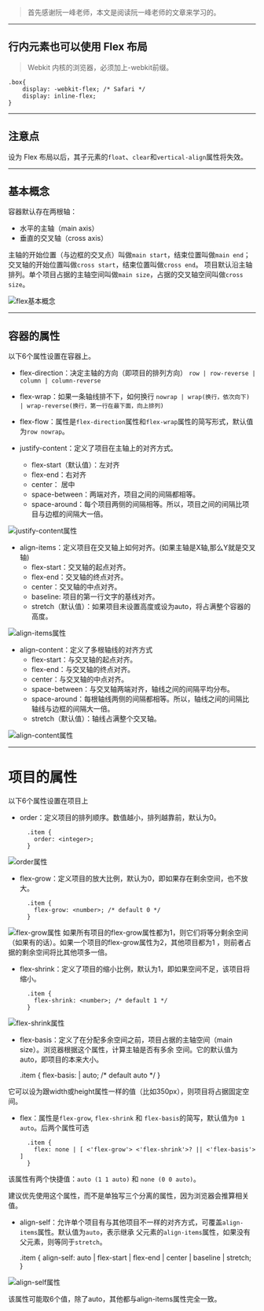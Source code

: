 > 首先感谢阮一峰老师，本文是阅读阮一峰老师的文章来学习的。
- - -

## 行内元素也可以使用 Flex 布局

> Webkit 内核的浏览器，必须加上-webkit前缀。

    .box{
        display: -webkit-flex; /* Safari */
        display: inline-flex;
    }

- - -
## 注意点

设为 Flex 布局以后，其子元素的`float`、`clear`和`vertical-align`属性将失效。

- - -
## 基本概念
容器默认存在两根轴：

- 水平的主轴（main axis）
- 垂直的交叉轴（cross axis）

主轴的开始位置（与边框的交叉点）叫做`main start`，结束位置叫做`main end`；交叉轴的开始位置叫做`cross start`，结束位置叫做`cross end`。
项目默认沿主轴排列。单个项目占据的主轴空间叫做`main size`，占据的交叉轴空间叫做`cross size`。

![flex基本概念](img/flex基本概念.png)

- - -
## 容器的属性
以下6个属性设置在容器上。

- flex-direction：决定主轴的方向（即项目的排列方向） `row | row-reverse | column | column-reverse`

- flex-wrap：如果一条轴线排不下，如何换行 `nowrap | wrap(换行，依次向下) | wrap-reverse(换行，第一行在最下面，向上排列)`

- flex-flow：属性是`flex-direction`属性和`flex-wrap`属性的简写形式，默认值为`row nowrap`。

- justify-content：定义了项目在主轴上的对齐方式。
    - flex-start（默认值）：左对齐
    - flex-end：右对齐
    - center： 居中
    - space-between：两端对齐，项目之间的间隔都相等。
    - space-around：每个项目两侧的间隔相等。所以，项目之间的间隔比项目与边框的间隔大一倍。
    
![justify-content属性](img/justify-content属性.png)


- align-items：定义项目在交叉轴上如何对齐。(如果主轴是X轴,那么Y就是交叉轴)
    - flex-start：交叉轴的起点对齐。
    - flex-end：交叉轴的终点对齐。
    - center：交叉轴的中点对齐。
    - baseline: 项目的第一行文字的基线对齐。
    - stretch（默认值）：如果项目未设置高度或设为auto，将占满整个容器的高度。

![align-items属性](img/align-items属性.png)

- align-content：定义了多根轴线的对齐方式
    - flex-start：与交叉轴的起点对齐。
    - flex-end：与交叉轴的终点对齐。
    - center：与交叉轴的中点对齐。
    - space-between：与交叉轴两端对齐，轴线之间的间隔平均分布。
    - space-around：每根轴线两侧的间隔都相等。所以，轴线之间的间隔比轴线与边框的间隔大一倍。
    - stretch（默认值）：轴线占满整个交叉轴。

![align-content属性](img/align-content属性.png)

- - -
# 项目的属性
以下6个属性设置在项目上

- order：定义项目的排列顺序。数值越小，排列越靠前，默认为0。

        .item {
          order: <integer>;
        }
    
![order属性](img/order属性.png)

- flex-grow：定义项目的放大比例，默认为0，即如果存在剩余空间，也不放大。

        .item {
          flex-grow: <number>; /* default 0 */
        }

![flex-grow属性](img/flex-grow属性.png)
如果所有项目的flex-grow属性都为1，则它们将等分剩余空间（如果有的话）。如果一个项目的flex-grow属性为2，其他项目都为1
，则前者占据的剩余空间将比其他项多一倍。

- flex-shrink：定义了项目的缩小比例，默认为1，即如果空间不足，该项目将缩小。

        .item {
          flex-shrink: <number>; /* default 1 */
        }
        
![flex-shrink属性](img/flex-shrink属性.jpg)

- flex-basis：定义了在分配多余空间之前，项目占据的主轴空间（main size）。浏览器根据这个属性，计算主轴是否有多余
空间。它的默认值为auto，即项目的本来大小。

    .item {
      flex-basis: <length> | auto; /* default auto */
    }

它可以设为跟width或height属性一样的值（比如350px），则项目将占据固定空间。
- flex：属性是`flex-grow`, `flex-shrink` 和 `flex-basis`的简写，默认值为`0 1 auto`。后两个属性可选

        .item {
          flex: none | [ <'flex-grow'> <'flex-shrink'>? || <'flex-basis'> ]
        }
 
该属性有两个快捷值：`auto (1 1 auto)` 和 `none (0 0 auto)`。

建议优先使用这个属性，而不是单独写三个分离的属性，因为浏览器会推算相关值。

- align-self：允许单个项目有与其他项目不一样的对齐方式，可覆盖`align-items`属性。默认值为`auto`，表示继承
父元素的`align-items`属性，如果没有父元素，则等同于`stretch`。

    .item {
      align-self: auto | flex-start | flex-end | center | baseline | stretch;
    }

![align-self属性](img/align-self属性.png)

该属性可能取6个值，除了auto，其他都与align-items属性完全一致。
